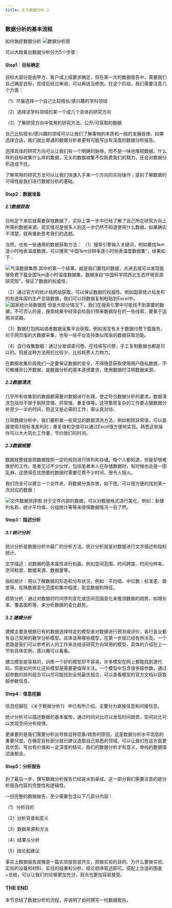 ```yaml
---
title: 关于数据分析 3
---
```

### 数据分析的基本流程

如何做好数据分析
![数据分析图](../img/数据分析流程.png)

可以大致看出数据分析分为5个步骤：

#### Step1：目标确定
目标大部分是由甲方、客户或上级要求确定，但在第一次的数据报告中，需要我们自己确定目标，完成后经过审阅，可以再适当修改。在这个阶段，我们需要注意几个方面：

（1）尽量选择一个自己比较擅长/感兴趣的学科领域

（2）选择该学科领域的某一个或几个具体的研究方向

（3）了解研究方向中常用的研究方法、公开/可获取的数据

自己比较擅长/感兴趣的领域可以让我们了解事物的本质和一般的发展规律。如果选择合适，我们就比普通的数据分析者更有可能写出有深度的数据分析报告。

选择具体的研究方向可以让我们有一个明确的脉络，而不是一味地堆砌数据。什么样的目标收集什么样的数据，无关的数据收集不仅耗费我们的精力，还会对数据分析造成干扰。

了解常用的研究方法可以让我们快速入手某一个方向的实际操作；提前了解数据的可得性是我们进行数据分析的基础。

#### Step2：数据准备

##### 2.1数据获取

目标定下来后就需要获取数据了，实际上第一步中已经了解了自己所在研究方向上所需的数据来源。现实情况是很多人到这一步仍然不知道使用什么数据，如果确实不清楚，就再重新思考我们的选题。

当然，也有一些通用的数据获取方法：
（1）搜索引擎输入关键词，例如要找1km逐小时地表温度数据，可以搜索“中国1km分辨率逐小时地表温度数据集”，结果如下：

![气温数据集图](../img/气温数据集搜索.png)
其中的第一个结果，就是我们要找的数据，点进去就可以发现能够免费下载全国1km逐小时温度数据集，数据来自“中国科学院西北生态环境资源研究院”，保证了数据的权威性。

（2）通过官方的统计局网站获取，可以保证数据的权威性。例如国家统计局发布的有逐年国内生产总值数据，我们可以将数据复制粘贴到Excel中。
![国家统计局数据图](../img/国家统计局数据.png)
但是大部分情况下，我们在搜索引擎中可能找不到需要的数据，不可否认的是，搜索结果中经常会给我们带来数据存在的一些线索，要善于运用浏览器。

（3）数据打包网站或者数据采集平台获取。例如淘宝有关于数据付费下载服务，对于网页版的大数据采集，也有一些平台支持类似爬虫的数据获取功能。

（4）自行收集数据：通过分发调查问卷、在线填写问卷、手工复制数据也都是可以的。但是这种方法用的比较少，比较耗费人力物力。

在数据收集阶段我们一定要保证数据的安全，不得随意获取使用用户隐私数据、不可散播非公开数据，是数据分析的基本道德要求，使用数据时注明数据来源。
##### 2.2数据清洗
几乎所有收集到的数据都需要对数据进行处理，使之符合数据分析的要求。数据清洗包括但不限于剔除空值、异常值、重复值等。这项繁琐复杂的工作要占据数据分析至少一半的时间，但这又是必需的工作，需认真对待。

日常数据分析中，我们要积累一些常见的数据清洗方法，例如剔除异常值，可以直接使用3倍标准差判别；重复值和空值可以通过Excel很方便地实现。熟悉这些操作可以大大简化工作量，节约我们的时间。

#####  2.3数据规整
数据规整就是把数据按照一定的规则进行排列和存储。每个人都知道，但是却很难做好的工作。笔者见过不少伙伴，包括笔者本人在存储数据时，有时候也会是一团乱麻，这使得在找想要的数据时需要花费不少时间，很令人恼火。

我们完全可以建立一个文件夹，将数据分类存放，如下图，可以很方便的找到某一次对应的数据：

![文件数据排序图](../img/文件数据排序.png)
对于文件内部的数据，可以对数据格式进行美化，例如：新建列名称、统计平均值、分组统计等等来使得数据情况一目了然。
#### Step3：描述分析


##### 3.1 统计分析

统计分析是数据分析中最广的分析方法。统计分析就是对数据进行文字描述和指标统计。

文字描述：对数据的基本属性进行刻画，例如空间范围、时间跨度、时间分辨率、空间粒度、数据来源、数据量等。

指标统计：用以了解数据的形态和分布状况，例如：平均值、中位数；标准差、极差等。反映数据变化范围和集中程度，彰显数据的特征。

趋势分析：通过对数据的时间序列变化或空间范围变化来推测数据的趋势，如增长率、覆盖面积等，来分析数据的变化趋势。

##### 3.2 建模分析

建模主要是根据已有的数据选择特定的模型来对数据进行预测或评价，各行各业都有自己常用的数学分析模型。具体该用哪些模型，在第一步就已经有所涉及。一个思路是我们可以参考别人的工作来总结该研究方向常用的模型，具体的介绍在上一节有具体实例，感兴趣可以看看。

建立模型是容易的，训练一个好的模型却不容易。许多模型在网上都能找到源代码，但是如何优化这些模型是需要更值得关注。一个模型中包含很多超参数，通过超参数的排列组合可以尽可能找到全局最优组合，可以查看模型的官方文档以获取超参数信息。

#### Step4：信息挖掘

信息挖掘在 《关于数据分析1》 中已有所介绍，主要分为直接信息和间接信息。

统计分析可以描述数据的基本属性，通过时间对比可以发现时间趋势，空间对比可以发现空间分布规律。

更重要的是我们需要分析出导致这种现象/趋势的原因，这是数据分析水平高低的重要尺度。在确定目标部分就已建议选取自己熟悉的领域，可以让我们在这方面更具优势。写出有价值和一定深度的结论，我们的数据分析才有意义，单纯的数据描述谁都会。

#### Step5：分析报告

到了最后一步，撰写数据分析报告已经是水到渠成。这一部分我们需要注意的是分析报告内容的完整性和逻辑性。

一份完整的数据报告，至少需要包含以下几部分内容：

（1）分析目的

（2）分析背景和意义

（3）数据来源和方法

（4）结果与分析

（5）结论和建议

事实上数据报告就像是一篇实验报告或作文，把做实验的目的、为什么要做实验、实验的设备和材料、实验的结果和分析、结论顺序叙述即可。搭配上合适的图表+总结，可以让我们的论据更加充分，观点也更加容易接受。

### THE END

本节总结了数据分析的流程，并说明了如何撰写一份数据报告。